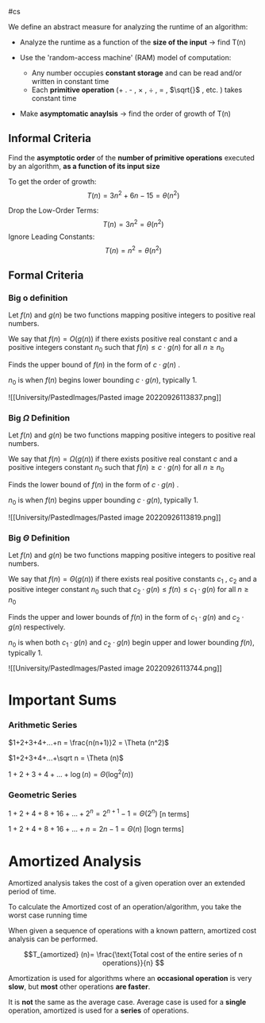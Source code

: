 #cs 

We define an abstract measure for analyzing the runtime of an algorithm:

- Analyze the runtime as a function of the **size of the input** -> find T(n)
  
- Use the 'random-access machine' (RAM) model of computation:
	- Any number occupies **constant storage** and can be read and/or written in constant time
	- Each **primitive operation** (+ . - , $\times$ , $\div$ , = , $\sqrt{}$ , etc. ) takes constant time

- Make **asymptomatic anaylsis** -> find the order of growth of T(n)


## Informal Criteria

Find the **asymptotic order** of the **number of primitive operations** executed by an algorithm, **as a function of its input size**

To get the order of growth:
$$T(n) = 3n^2 + 6n -15 = \theta (n^2)$$

Drop the Low-Order Terms:
$$T(n) = 3n^2 = \theta (n^2)$$
Ignore Leading Constants:
$$T(n) = n^2 = \theta (n^2)$$

## Formal Criteria

### Big o definition

Let $f(n)$ and $g(n)$ be two functions mapping positive integers to positive real numbers. 

We say that $f(n) = O(g(n))$ if there exists positive real constant $c$ and a positive integers constant $n_0$ such that $f(n) \le c \cdot g(n)$ for all $n \ge n_0$ 

Finds the upper bound of $f(n)$ in the form of  $c \cdot g(n)$ .

$n_0$ is when $f(n)$ begins lower bounding  $c \cdot g(n)$, typically 1.

![[University/PastedImages/Pasted image 20220926113837.png]]

### Big $\Omega$ Definition

Let $f(n)$ and $g(n)$ be two functions mapping positive integers to positive real numbers. 

We say that $f(n) = \Omega(g(n))$ if there exists positive real constant $c$ and a positive integers constant $n_0$ such that $f(n) \ge c \cdot g(n)$ for all $n \ge n_0$ 

Finds the lower bound of $f(n)$ in the form of  $c \cdot g(n)$ .

$n_0$ is when $f(n)$ begins upper bounding  $c \cdot g(n)$, typically 1.


![[University/PastedImages/Pasted image 20220926113819.png]]



### Big $\Theta$ Definition
Let $f(n)$ and $g(n)$ be two functions mapping positive integers to positive real numbers. 

We say that $f(n) = \Theta(g(n))$ if there exists real positive constants $c_1$ , $c_2$  and a positive integer constant $n_0$ such that $c_2 \cdot g(n) \le f(n) \le c_1 \cdot g(n)$ for all  $n \ge n_0$ 

Finds the upper and lower bounds of  $f(n)$ in the form of  $c_1 \cdot g(n)$ and $c_2 \cdot g(n)$ respectively.

$n_0$ is when both $c_1 \cdot g(n)$ and $c_2 \cdot g(n)$ begin upper and lower bounding $f(n)$, typically 1.

![[University/PastedImages/Pasted image 20220926113744.png]]

# Important Sums

### Arithmetic Series

$1+2+3+4+...+n = \frac{n(n+1)}2 = \Theta (n^2)$ 

$1+2+3+4+...+\sqrt n = \Theta (n)$

$1+2+3+4+...+\log(n) = \Theta (\log^2(n))$ 


### Geometric Series 

$1+ 2 + 4 + 8 + 16 +... + 2^n = 2^{n+1} - 1 = \Theta(2^n)$ [n terms]

$1+ 2 + 4 + 8 + 16 +... + n = 2n-1= \Theta(n)$ [logn terms]

# Amortized Analysis

Amortized analysis takes the cost of a given operation over an extended period of time.

To calculate the Amortized cost of an operation/algorithm, you take the worst case running time 

When given a sequence of operations with a known pattern, amortized cost analysis can be performed.

$$T_{amortized} (n)= \frac{\text{Total cost of the entire series of n operations}}{n} $$

Amortization is used for algorithms where an **occasional operation** is very **slow**, but **most** other operations **are faster**.

It is **not** the same as the average case. Average case is used for a **single** operation, amortized is used for a **series** of operations.
